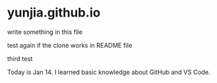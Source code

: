 # yunjia.github.io

write something in this file


test again if the clone works in README file


third test

Today is Jan 14. I learned basic knowledge about GitHub and VS Code.
